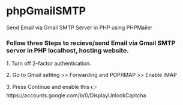 # phpGmailSMTP
Send Email via Gmail SMTP Server in PHP using PHPMailer

<h3>Follow three Steps to recieve/send Email via Gmail SMTP server in PHP localhost, hosting website. </h3>

<p>1. Turn off 2-factor authentication. <p>
<p>2. Go to Gmail setting >> Forwarding and POP/IMAP >> Enable IMAP <p>
<p>3. Press Continue and enable this 👉  https://accounts.google.com/b/0/DisplayUnlockCaptcha <p>  
